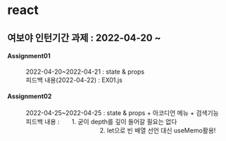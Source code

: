 # react
## 여보야 인턴기간 과제 : 2022-04-20 ~
#### Assignment01
   2022-04-20~2022-04-21 : state & props  
   피드백 내용(2022-04-22) : EX01.js 
#### Assignment02
   2022-04-25~2022-04-25 : state & props + 아코디언 메뉴 + 검색기능  
   피드백 내용 :  1. 굳이 depth를 깊이 들어갈 필요는 없다  
               2. let으로 빈 배열 선언 대신 useMemo활용!
